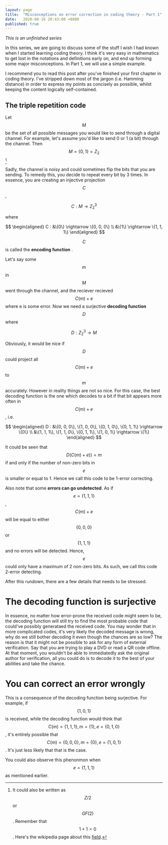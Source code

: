 ```yaml
---
layout: page
title:  "Misconceptions on error correction in coding theory - Part 1"
date:   2020-08-16 20:43:00 +0800
published: true
---
```


_This is an unfinished series_ 

In this series, we are going to discuss some of the stuff I wish I had known when  I started learning coding theory. I think it's very easy in mathematics to get lost in the notations and definitions early on, and end up forming some major misconceptions. In Part 1, we will use a simple example.

I recommend you to read this post after you've finished your first chapter in coding theory. I've stripped down most of the jargon (i.e. Hamming distance) in order to express my points as concisely as possible, whilst keeping the content logically self-contained.

## The triple repetition code

Let $$M$$ be the set of all possible messages you would like to send through a digital channel. For example, let's assume you'd like to send 0 or 1 (a bit) through the channel. Then $$M = \{0, 1\} = Z_2$$ [^Z_2]

Sadly, the channel is noisy and could sometimes flip the bits that you are sending. To remedy this, you decide to repeat every bit by 3 times. In essence, you are creating an injective projection $$C$$, 

$$ C : M \rightarrow Z_2^3 $$

where

$$ 
\begin{aligned} 
C : &\{0\} \rightarrow \{0, 0, 0\} \\ 
&\{1\} \rightarrow \{1, 1, 1\} 
\end{aligned}
$$

$$C$$ is called the **encoding function** . 

Let's say some $$m$$ in $$M$$ went through the channel, and the reciever recieved $$C(m) + e$$ where e is some error. Now we need a surjective **decoding function** $$D$$ where 

$$ D : Z_2^3 \rightarrow M$$

Obviously, it would be nice if $$D$$ could project all $$C(m) + e$$ to $$m$$ accurately. However in reality things are not so nice. For this case, the best decoding function is the one which decodes to a bit if that bit appears more often in $$C(m) + e$$, i.e.

$$ 
\begin{aligned} 
D : &\{0, 0, 0\}, \{1, 0, 0\}, \{0, 1, 0\}, \{0, 1, 1\} \rightarrow \{0\} \\ 
&\{1, 1, 1\}, \{1, 1, 0\}, \{0, 1, 1\}, \{1, 0, 1\} \rightarrow \{1\}  
\end{aligned}
$$

It could be seen that $$ D(C(m)+e)) = m$$ if and only if the number of non-zero bits in $$e$$ is smaller or equal to 1. Hence we call this code to be 1-error correcting.

Also note that some **errors can go undetected**. As if $$e = \{1, 1, 1\} $$, $$C(m) + e$$ will be equal to either $$\{0, 0, 0\}$$ or $$\{1, 1, 1\}$$ and no errors will be detected. Hence, $$e$$ could only have a maximum of 2 non-zero bits. As such, we call this code 2-error detecting.

After this rundown, there are a few details that needs to be stressed.

# The decoding function is surjective

In essence, no matter how error-prone the received code might seem to be, the decoding function will still try to find the most probable code that could've possibly generataed the received code. You may wonder that in more complicated codes, it's very likely the decoded message is wrong, why do we still bother decoding it even though the chances are so low? The reason is that it might not be possible to ask for any form of external verification. Say that you are trying to play a DVD or read a QR code offline. At that moment, you wouldn't be able to immediatedly ask the original author for verification, all you could do is to decode it to the best of your abilities and take the chance.

# You can correct an error wrongly

This is a consequence of the decoding function being surjective. For example, if $$\{1, 0, 1\}$$ is received, while the decoding function would think that $$C(m) = \{1, 1, 1\}, m = \{1\},  e = \{0, 1, 0\}$$, it's entirely possible that $$C(m) = \{0, 0, 0\}, m = \{0\},  e = \{1, 0, 1\} $$. It's just less likely that that is the case.

You could also observe this phenonmon when $$e = \{1, 1, 1\}$$ as mentioned earlier.


[^Z_2]: It could also be written as $$Z/2$$ or $$GF(2)$$. Remember that $$1 + 1 = 0$$. Here's the wikipedia page about this [field](https://en.wikipedia.org/wiki/GF(2)).

